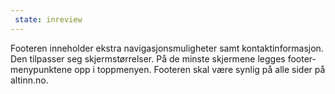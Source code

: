 ```yaml
---
 state: inreview
---
```

Footeren inneholder ekstra navigasjonsmuligheter samt kontaktinformasjon. Den tilpasser seg skjermstørrelser. På de minste skjermene legges footer-menypunktene opp i toppmenyen. Footeren skal være synlig på alle sider på altinn.no.
